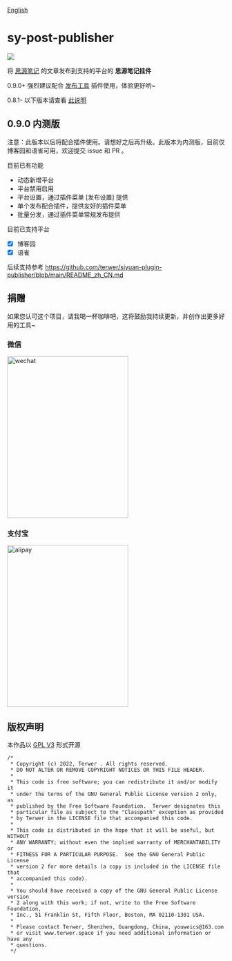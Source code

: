 [English](README.md)

# sy-post-publisher

![](https://img1.terwer.space/api/public/202212181125714.png)

将 [思源笔记](https://github.com/siyuan-note/siyuan) 的文章发布到支持的平台的 **思源笔记挂件**

0.9.0+ 强烈建议配合 [发布工具](https://github.com/terwer/siyuan-plugin-publisher) 插件使用，体验更好哟~

0.8.1- 以下版本请查看 [此说明](./README_0_8_1_zh_CN.md)

## 0.9.0 内测版

注意：此版本以后将配合插件使用。请想好之后再升级。此版本为内测版，目前仅博客园和语雀可用，欢迎提交 issue 和 PR 。

目前已有功能

- 动态新增平台
- 平台禁用启用
- 平台设置，通过插件菜单 [发布设置] 提供
- 单个发布配合插件，提供友好的插件菜单
- 批量分发，通过插件菜单常规发布提供

目前已支持平台

- [X] 博客园
- [X] 语雀

后续支持参考 https://github.com/terwer/siyuan-plugin-publisher/blob/main/README_zh_CN.md

## 捐赠

如果您认可这个项目，请我喝一杯咖啡吧，这将鼓励我持续更新，并创作出更多好用的工具~

### 微信

<div>
<img src="https://static-rs-terwer.oss-cn-beijing.aliyuncs.com/donate/wechat.jpg" alt="wechat" style="width:280px;height:375px;" />
</div>

### 支付宝

<div>
<img src="https://static-rs-terwer.oss-cn-beijing.aliyuncs.com/donate/alipay.jpg" alt="alipay" style="width:280px;height:375px;" />
</div>

## 版权声明

本作品以 [GPL V3](https://github.com/terwer/sy-post-publisher/blob/main/LICENSE) 形式开源

```
/*
 * Copyright (c) 2022, Terwer . All rights reserved.
 * DO NOT ALTER OR REMOVE COPYRIGHT NOTICES OR THIS FILE HEADER.
 *
 * This code is free software; you can redistribute it and/or modify it
 * under the terms of the GNU General Public License version 2 only, as
 * published by the Free Software Foundation.  Terwer designates this
 * particular file as subject to the "Classpath" exception as provided
 * by Terwer in the LICENSE file that accompanied this code.
 *
 * This code is distributed in the hope that it will be useful, but WITHOUT
 * ANY WARRANTY; without even the implied warranty of MERCHANTABILITY or
 * FITNESS FOR A PARTICULAR PURPOSE.  See the GNU General Public License
 * version 2 for more details (a copy is included in the LICENSE file that
 * accompanied this code).
 *
 * You should have received a copy of the GNU General Public License version
 * 2 along with this work; if not, write to the Free Software Foundation,
 * Inc., 51 Franklin St, Fifth Floor, Boston, MA 02110-1301 USA.
 *
 * Please contact Terwer, Shenzhen, Guangdong, China, youweics@163.com
 * or visit www.terwer.space if you need additional information or have any
 * questions.
 */
```
